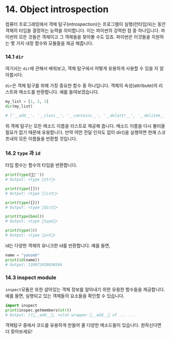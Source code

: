 # 14. Object introspection

컴퓨터 프로그래밍에서 객체 탐구\(introspection\)는 프로그램이 실행\(런타임\)되는 동안 객체의 타입을 결정하는 능력을 의미합니다. 이는 파이썬의 강력한 점 중 하나입니다. 파이썬의 모든 것들은 객체이고 그 객체들을 찾아볼 수도 있죠. 파이썬은 이것들을 지원하는 몇 가지 내장 함수와 모듈들을 제공 해줍니다.

### 14.1 `dir`

여기서는 `dir`에 관해서 배워보고, 객체 탐구에서 어떻게 유용하게 사용할 수 있을 지 알아봅시다.

`dir`은 객체 탐구를 위해 가장 중요한 함수 중 하나입니다. 객체의 속성\(attribute\)의 리스트와 메소드를 반환합니다. 예를 들여보겠습니다.

```python
my_list = [1, 2, 3]
dir(my_list)

# ['__add__', '__class__', '__contains__', '__delattr__', '__delitem__', '__dir__', '__doc__', '__eq__', '__format__', '__ge__', '__getattribute__', '__getitem__', '__gt__', '__hash__', '__iadd__', '__imul__', '__init__', '__iter__', '__le__', '__len__', '__lt__', '__mul__', '__ne__', '__new__', '__reduce__', '__reduce_ex__', '__repr__', '__reversed__', '__rmul__', '__setattr__', '__setitem__', '__sizeof__', '__str__', '__subclasshook__', 'append', 'clear', 'copy', 'count', 'extend', 'index', 'insert', 'pop', 'remove', 'reverse', 'sort']
```

위 객체 탐구는 모든 메소드 이름을 리스트로 제공해 줍니다. 메소드 이름을 다시 불러올 필요가 없기 때문에 유용합니다. 만약 어떤 전달 인자도 없이 dir\(\)을 실행하면 현재 스코프내의 모든 이름들을 반환할 것입니다.

### 14.2 `type` 과 `id`

타입 함수는 함수의 타입을 반환합니다.

```python
print(type(􏰀􏰀''))
# Output: <type 􏰀str􏰀>

print(type([]))
# Output: <type 􏰀list􏰀>

print(type({}))
# Output: <type 􏰀dict􏰀>

print(type(bool))
# Output: <type 􏰀type􏰀>

print(type(3))
# Output: <type 􏰀int􏰀>
```

id는 다양한 객체의 유니크한 id를 반환합니다. 예를 들면,

```python
name = "yasoob"
print(id(name))
# Output: 139972439030304
```

### 14.3 inspect module

`inspect`모듈은 또한 살아있는 객체 정보를 알아내기 위한 유용한 함수들을 제공합니다. 예를 들면, 실행되고 있는 객체들의 요소들을 확인할 수 있습니다.

```python
import inspect
print(inspec.getmembers(str))
# Output: [(􏰀__add__􏰀, <slot wrapper 􏰀__add__􏰀 of ... ...
```

객체탐구 중에서 코드를 유용하게 만들어 줄 다양한 메소드들이 있습니다. 원하신다면 더 찾아보세요!

